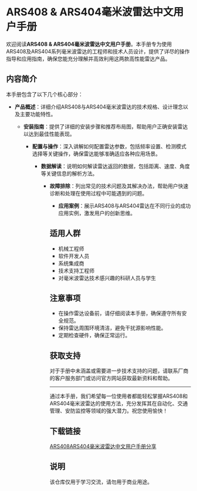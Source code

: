 # ARS408 & ARS404毫米波雷达中文用户手册

 欢迎阅读**ARS408 & ARS404毫米波雷达中文用户手册**。本手册专为使用ARS408及ARS404系列毫米波雷达的工程师和技术人员设计，提供了详尽的操作指导和应用指南，确保您能充分理解并高效利用这两款高性能雷达产品。

 ## 内容简介

 本手册包含了以下几个核心部分：

 - **产品概述**：详细介绍ARS408与ARS404毫米波雷达的技术规格、设计理念以及主要功能特性。

   - **安装指南**：提供了详细的安装步骤和推荐布局图，帮助用户正确安装雷达以达到最佳性能表现。

     - **配置与操作**：深入讲解如何配置雷达参数，包括频率设置、检测模式选择等关键操作，确保雷达能够准确适应各种应用场景。

       - **数据解读**：说明如何解读雷达返回的数据，包括距离、速度、角度等关键信息的解析方法。

         - **故障排除**：列出常见的技术问题及其解决办法，帮助用户快速诊断和处理在使用过程中可能遇到的问题。

           - **应用案例**：展示ARS408与ARS404雷达在不同行业的成功应用实例，激发用户的创新思维。

           ## 适用人群

           - 机械工程师
           - 软件开发人员
           - 系统集成商
           - 技术支持工程师
           - 对毫米波雷达技术感兴趣的科研人员与学生

           ## 注意事项

           - 在操作雷达设备前，请仔细阅读本手册，确保遵守所有安全规范。
           - 保持雷达周围环境清洁，避免干扰源影响性能。
           - 定期检查硬件，确保正常运行。

           ## 获取支持

           对于手册中未涵盖或需要进一步技术支持的问题，请联系厂商的客户服务部门或访问官方网站获取最新资料和帮助。

           ---

           通过本手册，我们希望每一位使用者都能轻松掌握ARS408和ARS404毫米波雷达的使用方法，充分发挥其在自动化、交通管理、安防监控等领域的强大潜力。祝您使用愉快！

           ## 下载链接
           [ARS408ARS404毫米波雷达中文用户手册分享](https://pan.quark.cn/s/21a9e67dab03)

           ## 说明

           该仓库仅用于学习交流，请勿用于商业用途。
